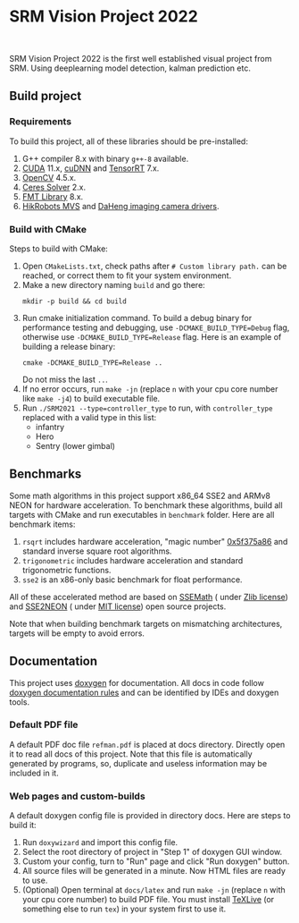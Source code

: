 # SRM Vision Project 2022
<br>
<p>
   SRM Vision Project 2022 is the first well established visual project from SRM. Using deeplearning model detection, kalman prediction etc.
</p>

## Build project

### Requirements

To build this project, all of these libraries should be pre-installed:

1. G++ compiler 8.x with binary `g++-8` available.
2. [CUDA](https://developer.nvidia.com/cuda-toolkit) 11.x, [cuDNN](https://developer.nvidia.com/cudnn)
   and [TensorRT](https://developer.nvidia.com/tensorrt) 7.x.
3. [OpenCV](https://opencv.org/) 4.5.x.
4. [Ceres Solver](http://ceres-solver.org/) 2.x.
5. [FMT Library](https://github.com/fmtlib/fmt) 8.x.
6. [HikRobots MVS](https://www.hikrobotics.com/cn/machinevision/service/download?module=0)
   and [DaHeng imaging camera drivers](https://www.daheng-imaging.com/list-59-1.html).

### Build with CMake

Steps to build with CMake:

1. Open `CMakeLists.txt`, check paths after `# Custom library path.` can be reached, or correct them to fit your system
   environment.
2. Make a new directory naming `build` and go there:
   ```shell
   mkdir -p build && cd build
   ```
3. Run cmake initialization command. To build a debug binary for performance testing and debugging,
   use `-DCMAKE_BUILD_TYPE=Debug` flag, otherwise use `-DCMAKE_BUILD_TYPE=Release` flag. Here is an example of building
   a release binary:
   ```shell
   cmake -DCMAKE_BUILD_TYPE=Release ..
   ```
   Do not miss the last `..`.
4. If no error occurs, run `make -jn` (replace `n` with your cpu core number like `make -j4`) to build executable file.
5. Run `./SRM2021 --type=controller_type` to run, with `controller_type` replaced with a valid type in this list:
    - infantry
    - Hero
    - Sentry (lower gimbal)

## Benchmarks

Some math algorithms in this project support x86_64 SSE2 and ARMv8 NEON for hardware acceleration. To benchmark these
algorithms, build all targets with CMake and run executables in `benchmark` folder. Here are all benchmark items:

1. `rsqrt` includes hardware acceleration, "magic
   number" [0x5f375a86](https://en.wikipedia.org/wiki/Fast_inverse_square_root) and standard inverse square root
   algorithms.
2. `trigonometric` includes hardware acceleration and standard trigonometric functions.
3. `sse2` is an x86-only basic benchmark for float performance.

All of these accelerated method are based on [SSEMath](http://gruntthepeon.free.fr/ssemath/) (
under [Zlib license](https://opensource.org/licenses/Zlib)) and [SSE2NEON](https://github.com/DLTcollab/sse2neon) (
under [MIT license](https://opensource.org/licenses/MIT)) open source projects.

Note that when building benchmark targets on mismatching architectures, targets will be empty to avoid errors.

## Documentation

This project uses [doxygen](https://www.doxygen.nl/index.html) for documentation. All docs in code follow
[doxygen documentation rules](https://www.doxygen.nl/manual/docblocks.html#cppblock) and can be identified by IDEs and
doxygen tools.

### Default PDF file

A default PDF doc file `refman.pdf` is placed at docs directory. Directly open it to read all docs of this project. Note
that this file is automatically generated by programs, so, duplicate and useless information may be included in it.

### Web pages and custom-builds

A default doxygen config file is provided in directory docs. Here are steps to build it:

1. Run `doxywizard` and import this config file.
2. Select the root directory of project in "Step 1" of doxygen GUI window.
3. Custom your config, turn to "Run" page and click "Run doxygen" button.
4. All source files will be generated in a minute. Now HTML files are ready to use.
5. (Optional) Open terminal at `docs/latex` and run `make -jn` (replace `n` with your cpu core number) to build PDF
   file. You must install [TeXLive](https://www.tug.org/texlive/) (or something else to run `tex`) in your system first
   to use it.
